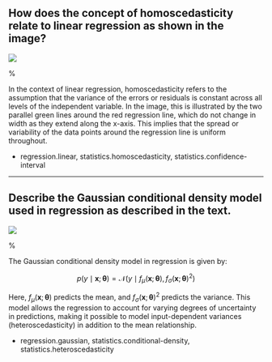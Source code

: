 ## How does the concept of homoscedasticity relate to linear regression as shown in the image?

![](https://cdn.mathpix.com/cropped/2024_06_13_7978c08eaaee0a4861dag-1.jpg?height=331&width=449&top_left_y=240&top_left_x=429)
    
% 

In the context of linear regression, homoscedasticity refers to the assumption that the variance of the errors or residuals is constant across all levels of the independent variable. In the image, this is illustrated by the two parallel green lines around the red regression line, which do not change in width as they extend along the x-axis. This implies that the spread or variability of the data points around the regression line is uniform throughout.

- regression.linear, statistics.homoscedasticity, statistics.confidence-interval

---

## Describe the Gaussian conditional density model used in regression as described in the text.

![](https://cdn.mathpix.com/cropped/2024_06_13_7978c08eaaee0a4861dag-1.jpg?height=331&width=449&top_left_y=240&top_left_x=429)

% 

The Gaussian conditional density model in regression is given by:

$$
p(y \mid \boldsymbol{x} ; \boldsymbol{\theta})=\mathcal{N}\left(y \mid f_{\mu}(\boldsymbol{x} ; \boldsymbol{\theta}), f_{\sigma}(\boldsymbol{x} ; \boldsymbol{\theta})^{2}\right)
$$

Here, $f_{\mu}(\boldsymbol{x} ; \boldsymbol{\theta})$ predicts the mean, and $f_{\sigma}(\boldsymbol{x} ; \boldsymbol{\theta})^{2}$ predicts the variance. This model allows the regression to account for varying degrees of uncertainty in predictions, making it possible to model input-dependent variances (heteroscedasticity) in addition to the mean relationship.

- regression.gaussian, statistics.conditional-density, statistics.heteroscedasticity